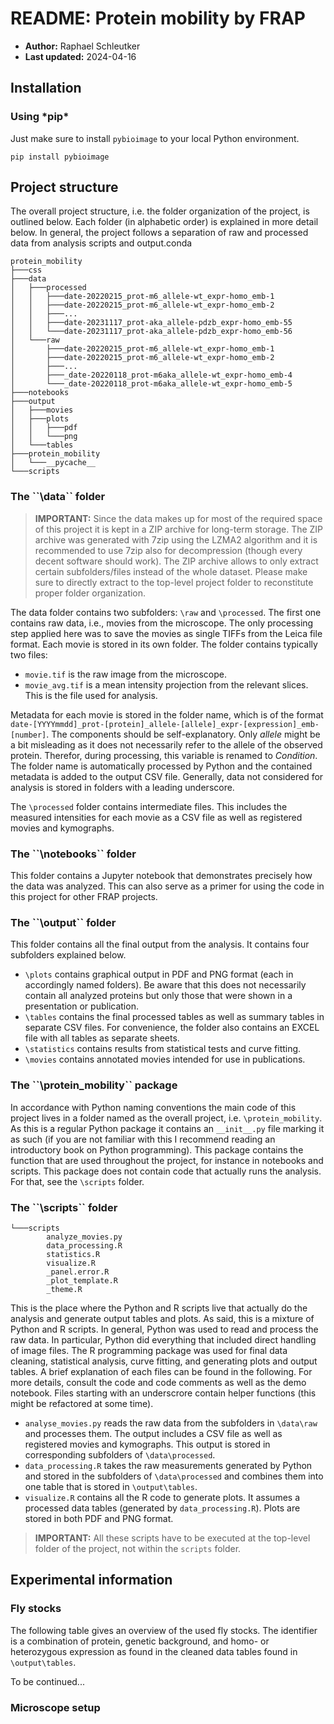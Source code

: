 <h1>README: Protein mobility by FRAP</h1>

* **Author:** Raphael Schleutker
* **Last updated:** 2024-04-16


<h2>Installation</h2>

<h3>Using *pip*</h3>

Just make sure to install `pybioimage` to your local Python environment.

````commandline
pip install pybioimage
````


<h2>Project structure</h2>

The overall project structure, i.e. the folder organization of the project, 
is outlined below. Each folder (in alphabetic order) is explained in more 
detail below. In general, the project follows a separation of raw and 
processed data from analysis scripts and output.conda 

```commandline
protein_mobility
├───css
├───data
│   ├───processed
│   │   ├───date-20220215_prot-m6_allele-wt_expr-homo_emb-1
│   │   ├───date-20220215_prot-m6_allele-wt_expr-homo_emb-2
│   │   ├───...
│   │   ├───date-20231117_prot-aka_allele-pdzb_expr-homo_emb-55
│   │   └───date-20231117_prot-aka_allele-pdzb_expr-homo_emb-56
│   └───raw
│       ├───date-20220215_prot-m6_allele-wt_expr-homo_emb-1
│       ├───date-20220215_prot-m6_allele-wt_expr-homo_emb-2
│       ├───...
│       ├───_date-20220118_prot-m6aka_allele-wt_expr-homo_emb-4
│       └───_date-20220118_prot-m6aka_allele-wt_expr-homo_emb-5
├───notebooks
├───output
│   ├───movies
│   ├───plots
│   │   ├───pdf
│   │   └───png
│   └───tables
├───protein_mobility
│   └───__pycache__
└───scripts
```


<h3>The ``\data`` folder</h3>

> **IMPORTANT:** Since the data makes up for most of the required space of this 
project it is kept in a ZIP archive for long-term storage. The ZIP archive 
was generated with 7zip using the LZMA2 algorithm and it is recommended to 
use 7zip also for decompression (though every decent software should work). 
The ZIP archive allows to only extract certain subfolders/files instead of 
> the whole dataset. Please make sure to directly extract to the top-level 
> project folder to reconstitute proper folder organization. 

The data folder contains two subfolders: ``\raw`` and ``\processed``. The 
first one contains raw data, i.e., movies from the microscope. The only 
processing step applied here was to save the movies as single TIFFs from the 
Leica file format. Each movie is stored in its own folder. The folder 
contains typically two files:

* ``movie.tif`` is the raw image from the microscope.
* ``movie_avg.tif`` is a mean intensity projection from the relevant slices. 
  This is the file used for analysis.

Metadata for each movie is stored in the folder name, which is of the format 
``date-[YYYYmmdd]_prot-[protein]_allele-[allele]_expr-[expression]_emb-
[number]``. The components should be self-explanatory. Only *allele* might 
be a bit misleading as it does not necessarily refer to the allele of the 
observed protein. Therefor, during processing, this variable is renamed to 
*Condition*. The folder name is automatically processed by Python and the 
contained metadata is added to the output CSV file. Generally, data not 
considered for analysis is stored in folders with a leading underscore.

The ``\processed`` folder contains intermediate files. This includes the 
measured intensities for each movie as a CSV file as well as registered 
movies and kymographs.


<h3>The ``\notebooks`` folder</h3>

This folder contains a Jupyter notebook that demonstrates precisely how the 
data was analyzed. This can also serve as a primer for using the code in 
this project for other FRAP projects.


<h3>The ``\output`` folder</h3>

This folder contains all the final output from the analysis. It contains 
four subfolders explained below.

* ``\plots`` contains graphical output in PDF and PNG format (each in 
  accordingly named folders). Be aware that this does not necessarily 
  contain all analyzed proteins but only those that were shown in a 
  presentation or publication.
* ``\tables`` contains the final processed tables as well as summary tables 
  in separate CSV files. For convenience, the folder also contains an EXCEL 
  file with all tables as separate sheets.
* ``\statistics`` contains results from statistical tests and curve fitting.
* ``\movies`` contains annotated movies intended for use in publications.


<h3>The ``\protein_mobility`` package</h3>

In accordance with Python naming conventions the main code of this project 
lives in a folder named as the overall project, i.e. ``\protein_mobility``. 
As this is a regular Python package it contains an ``__init__.py`` file 
marking it as such (if you are not familiar with this I recommend reading an 
introductory book on Python programming). This package contains the function 
that are used throughout the project, for instance in notebooks and scripts. 
This package does not contain code that actually runs the analysis. For that,
see the ``\scripts`` folder.


<h3>The ``\scripts`` folder</h3>

````commandline
└───scripts
        analyze_movies.py
        data_processing.R
        statistics.R
        visualize.R
        _panel.error.R
        _plot_template.R
        _theme.R
````

This is the place where the Python and R scripts live that actually do the 
analysis and generate output tables and plots. As said, this is a mixture of 
Python and R scripts. In general, Python was used to read and process the 
raw data. In particular, Python did everything that included direct handling 
of image files. The R programming package was used for final data cleaning, 
statistical analysis, curve fitting, and generating plots and output tables. 
A brief explanation of each files can be found in the following. For more 
details, consult the code and code comments as well as the demo notebook. 
Files starting with an underscrore contain helper functions (this might be 
refactored at some time).

* ``analyse_movies.py`` reads the raw data from the subfolders in 
  ``\data\raw`` and processes them. The output includes a CSV file as well 
  as registered movies and kymographs. This output is stored in 
  corresponding subfolders of ``\data\processed``.
* ``data_processing.R`` takes the raw measurements generated by Python and 
  stored in the subfolders of ``\data\processed`` and combines them into one 
  table that is stored in ``\output\tables``.
* ``visualize.R`` contains all the R code to generate plots. It assumes a 
  processed data tables (generated by ``data_processing.R``). Plots are 
  stored in both PDF and PNG format.

> **IMPORTANT:** All these scripts have to be executed at the top-level 
> folder of the project, not within the ``scripts`` folder.


<h2>Experimental information</h2>

<h3>Fly stocks</h3>

The following table gives an overview of the used fly stocks. The identifier 
is a combination of protein, genetic background, and homo- or heterozygous 
expression as found in the cleaned data tables found in ``\output\tables``.

To be continued...


<h3>Microscope setup</h3>